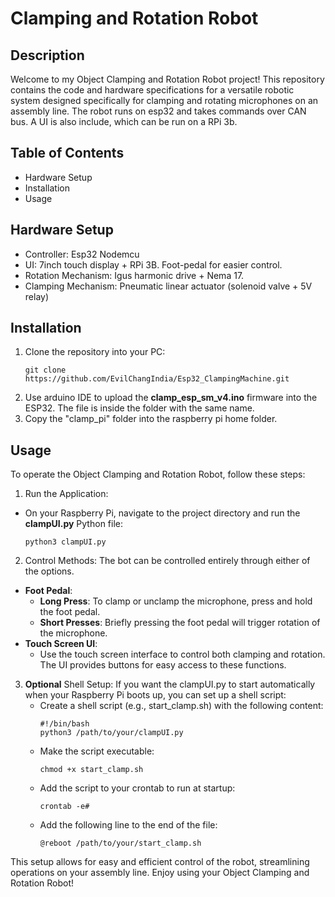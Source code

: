 # Clamping and Rotation Robot

## Description
Welcome to my Object Clamping and Rotation Robot project! This repository contains the code and hardware specifications for a versatile robotic system designed specifically for clamping and rotating microphones on an assembly line. The robot runs on esp32 and takes commands over CAN bus. A UI is also include, which can be run on a RPi 3b.

## Table of Contents
- Hardware Setup
- Installation
- Usage

## Hardware Setup
- Controller: Esp32 Nodemcu
- UI: 7inch touch display + RPi 3B. Foot-pedal for easier control.
- Rotation Mechanism: Igus harmonic drive + Nema 17.
- Clamping Mechanism: Pneumatic linear actuator (solenoid valve + 5V relay)
  
## Installation
1. Clone the repository into your PC:
   ```
   git clone https://github.com/EvilChangIndia/Esp32_ClampingMachine.git
   ```
2. Use arduino IDE to upload the **clamp_esp_sm_v4.ino** firmware into the ESP32. The file is inside the folder with the same name.
3. Copy the "clamp_pi" folder into the raspberry pi home folder. 


## Usage
To operate the Object Clamping and Rotation Robot, follow these steps:

1. Run the Application:

- On your Raspberry Pi, navigate to the project directory and run the **clampUI.py** Python file:
  ```
  python3 clampUI.py
  ```
2. Control Methods:
The bot can be controlled entirely through either of the options.
- **Foot Pedal**:
  - **Long Press**: To clamp or unclamp the microphone, press and hold the foot pedal.
  - **Short Presses**: Briefly pressing the foot pedal will trigger rotation of the microphone.
- **Touch Screen UI**:
  - Use the touch screen interface to control both clamping and rotation. The UI provides buttons for easy access to these functions.

3. **Optional**
   Shell Setup:
   If you want the clampUI.py to start automatically when your Raspberry Pi boots up, you can set up a shell script:
   -  Create a shell script (e.g., start_clamp.sh) with the following content:
      ```
      #!/bin/bash
      python3 /path/to/your/clampUI.py
      ```
   - Make the script executable:
     ```
     chmod +x start_clamp.sh
     ```
   - Add the script to your crontab to run at startup:
     ```
     crontab -e#
     ```
   - Add the following line to the end of the file:
     ```
     @reboot /path/to/your/start_clamp.sh
     ```
   

This setup allows for easy and efficient control of the robot, streamlining operations on your assembly line. Enjoy using your Object Clamping and Rotation Robot!

